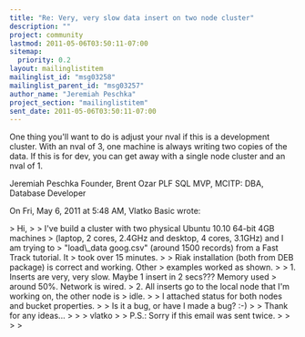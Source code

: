```yaml
---
title: "Re: Very, very slow data insert on two node cluster"
description: ""
project: community
lastmod: 2011-05-06T03:50:11-07:00
sitemap:
  priority: 0.2
layout: mailinglistitem
mailinglist_id: "msg03258"
mailinglist_parent_id: "msg03257"
author_name: "Jeremiah Peschka"
project_section: "mailinglistitem"
sent_date: 2011-05-06T03:50:11-07:00
---
```



One thing you'll want to do is adjust your nval if this is a development
cluster. With an nval of 3, one machine is always writing two copies of the
data. If this is for dev, you can get away with a single node cluster and an
nval of 1.

Jeremiah Peschka
Founder, Brent Ozar PLF
SQL MVP, MCITP: DBA, Database Developer


On Fri, May 6, 2011 at 5:48 AM, Vlatko Basic  wrote:

&gt; Hi,
&gt;
&gt; I've build a cluster with two physical Ubuntu 10.10 64-bit 4GB machines
&gt; (laptop, 2 cores, 2.4GHz and desktop, 4 cores, 3.1GHz) and I am trying to
&gt; "load\\_data goog.csv" (around 1500 records) from a Fast Track tutorial. It
&gt; took over 15 minutes.
&gt;
&gt; Riak installation (both from DEB package) is correct and working. Other
&gt; examples worked as shown.
&gt;
&gt; 1. Inserts are very, very slow. Maybe 1 insert in 2 secs??? Memory used
&gt; around 50%. Network is wired.
&gt; 2. All inserts go to the local node that I'm working on, the other node is
&gt; idle.
&gt;
&gt; I attached status for both nodes and bucket properties.
&gt;
&gt; Is it a bug, or have I made a bug? :-)
&gt;
&gt; Thank for any ideas...
&gt;
&gt;
&gt; vlatko
&gt;
&gt; P.S.: Sorry if this email was sent twice.
&gt;
&gt;
&gt;
&gt;

